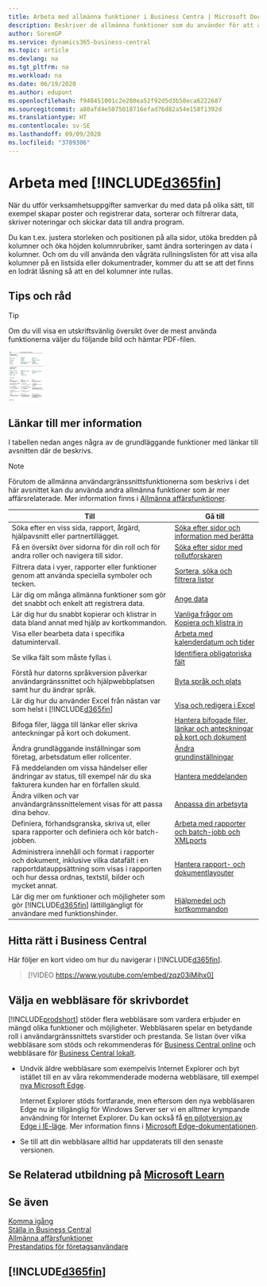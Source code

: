 ```yaml
---
title: Arbeta med allmänna funktioner i Business Centra | Microsoft Docs
description: Beskriver de allmänna funktioner som du använder för att arbeta med data i Business Central, till exempel för att ange värden, sortera data och ändra vyer.
author: SorenGP
ms.service: dynamics365-business-central
ms.topic: article
ms.devlang: na
ms.tgt_pltfrm: na
ms.workload: na
ms.date: 06/19/2020
ms.author: edupont
ms.openlocfilehash: f948451001c2e280ea52f92d5d3b58eca6222687
ms.sourcegitcommit: a80afd4e5075018716efad76d82a54e158f1392d
ms.translationtype: HT
ms.contentlocale: sv-SE
ms.lasthandoff: 09/09/2020
ms.locfileid: "3789306"
---
```

# <a name="working-with-d365fin"></a>Arbeta med [!INCLUDE[d365fin](includes/d365fin_md.md)]
När du utför verksamhetsuppgifter samverkar du med data på olika sätt, till exempel skapar poster och registrerar data, sorterar och filtrerar data, skriver noteringar och skickar data till andra program.

Du kan t.ex. justera storleken och positionen på alla sidor, utöka bredden på kolumner och öka höjden kolumnrubriker, samt ändra sorteringen av data i kolumner. Och om du vill använda den vågräta rullningslisten för att visa alla kolumner på en listsida eller dokumentrader, kommer du att se att det finns en lodrät låsning så att en del kolumner inte rullas.

## <a name="tips-and-tricks"></a><a name="cheatsheet"></a>Tips och råd

> [!TIP]
> Om du vill visa en utskriftsvänlig översikt över de mest använda funktionerna väljer du följande bild och hämtar PDF-filen.
>
> [ ![Ikon för PDF-filen](media/cheat_sheet_inline.png) ](media/cheat_sheet.pdf "Ikon som öppnar en PDF-fil")

## <a name="links-to-learn-more"></a>Länkar till mer information

I tabellen nedan anges några av de grundläggande funktioner med länkar till avsnitten där de beskrivs.

> [!NOTE]
> Förutom de allmänna användargränssnittsfunktionerna som beskrivs i det här avsnittet kan du använda andra allmänna funktioner som är mer affärsrelaterade. Mer information finns i [Allmänna affärsfunktioner](ui-across-business-areas.md).

| Till  | Gå till |
| --- | --- |
|Söka efter en viss sida, rapport, åtgärd, hjälpavsnitt eller partnertillägget. |[Söka efter sidor och information med berätta](ui-search.md) |
|Få en översikt över sidorna för din roll och för andra roller och navigera till sidor.|[Söka efter sidor med rollutforskaren](ui-role-explorer.md)|
| Filtrera data i vyer, rapporter eller funktioner genom att använda speciella symboler och tecken. |[Sortera, söka och filtrera listor](ui-enter-criteria-filters.md) |
|Lär dig om många allmänna funktioner som gör det snabbt och enkelt att registrera data.|[Ange data](ui-enter-data.md)|
|Lär dig hur du snabbt kopierar och klistrar in data bland annat med hjälp av kortkommandon.|[Vanliga frågor om Kopiera och klistra in](ui-copy-paste.md)|
| Visa eller bearbeta data i specifika datumintervall. |[Arbeta med kalenderdatum och tider](ui-enter-date-ranges.md) |
| Se vilka fält som måste fyllas i. |[Identifiera obligatoriska fält](ui-mandatory-fields.md) |
|Förstå hur datorns språkversion påverkar användargränssnittet och hjälpwebbplatsen samt hur du ändrar språk.|[Byta språk och plats](about-locale-language.md)|
|Lär dig hur du använder Excel från nästan var som helst i [!INCLUDE[d365fin](includes/d365fin_md.md)]|[Visa och redigera i Excel](across-work-with-excel.md)|
|Bifoga filer, lägga till länkar eller skriva anteckningar på kort och dokument.|[Hantera bifogade filer, länkar och anteckningar på kort och dokument](ui-how-add-link-to-record.md)|
| Ändra grundläggande inställningar som företag, arbetsdatum eller rollcenter. |[Ändra grundinställningar](ui-change-basic-settings.md) |
|Få meddelanden om vissa händelser eller ändringar av status, till exempel när du ska fakturera kunden har en förfallen skuld.|[Hantera meddelanden](ui-smart-notifications.md)|
| Ändra vilken och var användargränssnittelement visas för att passa dina behov.|[Anpassa din arbetsyta](ui-personalization-user.md) |
|Definiera, förhandsgranska, skriva ut, eller spara rapporter och definiera och kör batch-jobben.|[Arbeta med rapporter och batch-jobb och XMLports](ui-work-report.md)|
| Administrera innehåll och format i rapporter och dokument, inklusive vilka datafält i en rapportdatauppsättning som visas i rapporten och hur dessa ordnas, textstil, bilder och mycket annat.|[Hantera rapport- och dokumentlayouter](ui-manage-report-layouts.md) |
|Lär dig mer om funktioner och möjligheter som gör [!INCLUDE[d365fin](includes/d365fin_md.md)] lättillgängligt för användare med funktionshinder.|[Hjälpmedel och kortkommandon](ui-accessibility.md)|

## <a name="getting-around-in-business-central"></a>Hitta rätt i Business Central
Här följer en kort video om hur du navigerar i [!INCLUDE[d365fin](includes/d365fin_md.md)].

> [!VIDEO https://www.youtube.com/embed/zqz03iMihx0]

## <a name="choosing-a-desktop-browser"></a>Välja en webbläsare för skrivbordet

[!INCLUDE[prodshort](includes/prodshort.md)] stöder flera webbläsare som vardera erbjuder en mängd olika funktioner och möjligheter. Webbläsaren spelar en betydande roll i användargränssnittets svarstider och prestanda. Se listan över vilka webbläsare som stöds och rekommenderas för [Business Central online](https://go.microsoft.com/fwlink/?linkid=2110804) och webbläsare för [Business Central lokalt](https://go.microsoft.com/fwlink/?linkid=2110719).

- Undvik äldre webbläsare som exempelvis Internet Explorer och byt istället till en av våra rekommenderade moderna webbläsare, till exempel [nya Microsoft Edge](https://www.microsoft.com/edge/).  

    Internet Explorer stöds fortfarande, men eftersom den nya webbläsaren Edge nu är tillgänglig för Windows Server ser vi en alltmer krympande användning för Internet Explorer. Du kan också få [en pilotversion av Edge i IE-läge](https://www.microsoft.com/edge/business). Mer information finns i [Microsoft Edge-dokumentationen](https://support.microsoft.com/hub/4337664/microsoft-edge-help).
- Se till att din webbläsare alltid har uppdaterats till den senaste versionen.

## <a name="see-related-training-at-microsoft-learn"></a>Se Relaterad utbildning på [Microsoft Learn](/learn/paths/work-pro-data-dynamics-365-business-central/)

## <a name="see-also"></a>Se även

[Komma igång](product-get-started.md)  
[Ställa in Business Central](setup.md)  
[Allmänna affärsfunktioner](ui-across-business-areas.md)  
[Prestandatips för företagsanvändare](/dynamics365/business-central/dev-itpro/performance/performance-users?toc=/dynamics365/business-central/toc.json)

## [!INCLUDE[d365fin](includes/free_trial_md.md)]
